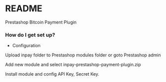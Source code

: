 # README #

Prestashop Bitcoin Payment Plugin 

### How do I get set up? ###

* Configuration

Upload inpay folder to Prestashop modules folder or goto Prestashop admin

Add new module and select inpay-prestashop-payment-plugin.zip

Install module and config API Key, Secret Key.
